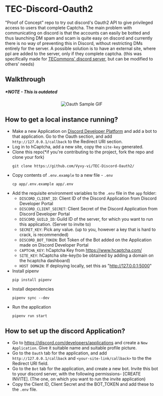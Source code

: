 # TEC-Discord-Oauth2
"Proof of Concept" repo to try out discord's Oauth2 API to give privileged access to users that complete Captcha.
The main problem with communicating on discord is that the accounts can easily be botted and thus launching DM spam and scam is quite easy on discord and currently there is no way of preventing this in Discord, without restricting DMs entirely for the server. A possible solution is to have an external site, where ppl are added to the server, only if they complete captcha.
(this was specifically made for [TECommons' discord server](http://tecommons.org/), but can be modified to others' needs)

## Walkthrough 
##### *NOTE - This is outdated
<p align="center">
  <img src="https://user-images.githubusercontent.com/62864373/112768563-3369b280-903a-11eb-9d27-465f2572041d.gif" alt="Oauth Sample GIF"/>
</p>

## How to get a local instance running?
- Make a new Application on [Discord Developer Platform](https://discord.com/developers/) and add a bot to that application. Go to the Oauth section, and add `http://127.0.0.1/callback` to the Redirect URI section.
- Log in to hCaptcha, add a new site, copy the `site-key` generated.
- Clone this repo(\*if you're contributing to the project, fork the repo and clone your fork)
  ```
  git clone https://github.com/Vyvy-vi/TEC-Discord-Oauth2/
  ```
- Copy contents of `.env.example` to a new file - `.env`
  ```
  cp app/.env.example app/.env
  ```
- Add the requisite environment variables to the `.env` file in the `app` folder:
  - `DISCORD_CLIENT_ID`: Client ID of the Discord Application from Discord Developer Portal
  - `DISCORD_CLIENT_SECRET`: Client Secret of the Discord Application from Discord Developer Portal
  - `DISCORD_GUILD_ID`: Guild ID of the server, for which you want to run this application. (Server to invite to)
  - `SECRET_KEY`: Pick any value. (up to you, however a key that is hard to crack, is recommended)
  - `DISCORD_BOT_TOKEN`: Bot Token of the Bot added on the Application made on Discord Developer Portal
  - `CAPTCHA_KEY`: hCaptcha Key from https://www.hcaptcha.com/
  - `SITE_KEY`: hCaptcha site-key(to be obtained by adding a domain on the hcaptcha dashboard)
  - `HOST DOMAIN`: If deploying locally, set this as "http://127.0.0.1:5000"
- Install pipenv
  ```
  pip install pipenv
  ```
- Install dependencies
  ```
  pipenv sync --dev
  ```
- Run the application
  ```
  pipenv run start
  ```

## How to set up the discord Application?
- Go to https://discord.com/developers/applications and create a `New Application`. Give it suitable name and suitable profile picture.
- Go to the `Oauth` tab for the application, and add `http://127.0.0.1/callback` and `<your-site-link/callback>` to the the Redirect URI field.
- Go to the `Bot` tab for the application, and create a new bot. Invite this bot to your discord server, with the following permissions- [CREATE INVITE]. (The one, on which you want to run the invite application)
- Copy the Client ID, Client Secret and the BOT_TOKEN and add these to the `.env` file.

